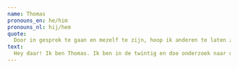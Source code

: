 ```yaml
---
name: Thomas
pronouns_en: he/him
pronouns_nl: hij/hem
quote:
  Door in gesprek te gaan en mezelf te zijn, hoop ik anderen te laten zien dat dit ook oké is!
text:
  Hey daar! Ik ben Thomas. Ik ben in de twintig en doe onderzoek naar datavisualisatie in de bioinformatica. Voorlichting geven geeft mij veel voldoening. Elke klas is weer anders, en elk gesprek is uniek. Ik denk dat het mij heel erg had geholpen als ik meer wist van de verschillende aspecten van de LHBTQ+ community toen ik op school zat. Ik help graag anderen zichzelf te vinden, en in het algemeen de acceptatie te vergroten. Door in gesprek te gaan en mezelf te zijn, hoop ik anderen te laten zien dat dit ook oké is!
---
```

